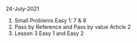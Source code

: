 24-July-2021

1. Small Problems Easy 1: 7 & 8
2. Pass by Reference and Pass by value Article 2
3. Lesson 3 Easy 1 and Easy 2